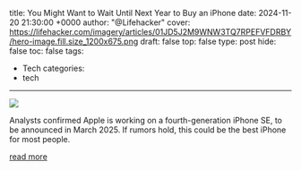 title: You Might Want to Wait Until Next Year to Buy an iPhone
date: 2024-11-20 21:30:00 +0000
author: "@Lifehacker"
cover: https://lifehacker.com/imagery/articles/01JD5J2M9WNW3TQ7RPEFVFDRBY/hero-image.fill.size_1200x675.png
draft: false
top: false
type: post
hide: false
toc: false
tags:
  - Tech
categories:
  - tech
---

![](https://lifehacker.com/imagery/articles/01JD5J2M9WNW3TQ7RPEFVFDRBY/hero-image.fill.size_1200x675.png)

Analysts confirmed Apple is working on a fourth-generation iPhone SE, to be announced in March 2025. If rumors hold, this could be the best iPhone for most people.

[read more](https://lifehacker.com/tech/new-iphone-se-rumors)
